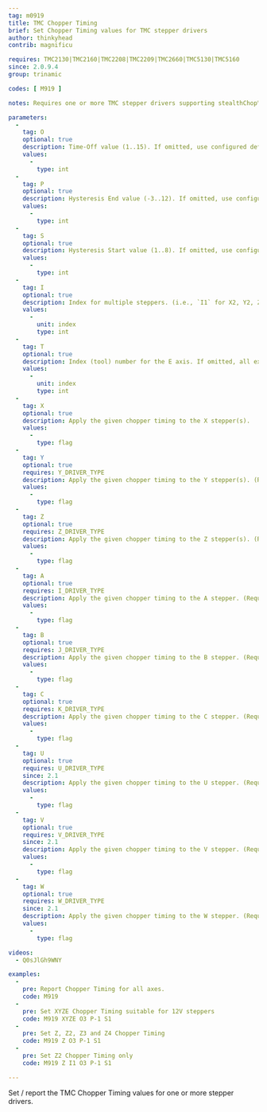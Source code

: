 ```yaml
---
tag: m0919
title: TMC Chopper Timing
brief: Set Chopper Timing values for TMC stepper drivers
author: thinkyhead
contrib: magnificu

requires: TMC2130|TMC2160|TMC2208|TMC2209|TMC2660|TMC5130|TMC5160
since: 2.0.9.4
group: trinamic

codes: [ M919 ]

notes: Requires one or more TMC stepper drivers supporting stealthChop™ mode.

parameters:
  -
    tag: O
    optional: true
    description: Time-Off value (1..15). If omitted, use configured defaults for the axes.
    values:
      -
        type: int
  -
    tag: P
    optional: true
    description: Hysteresis End value (-3..12). If omitted, use configured defaults for the axes.
    values:
      -
        type: int
  -
    tag: S
    optional: true
    description: Hysteresis Start value (1..8). If omitted, use configured defaults for the axes.
    values:
      -
        type: int
  -
    tag: I
    optional: true
    description: Index for multiple steppers. (i.e., `I1` for X2, Y2, Z2; `I2` for Z3; `I3` for Z4). If omitted, all steppers for the selected axes.
    values:
      -
        unit: index
        type: int
  -
    tag: T
    optional: true
    description: Index (tool) number for the E axis. If omitted, all extruders.
    values:
      -
        unit: index
        type: int
  -
    tag: X
    optional: true
    description: Apply the given chopper timing to the X stepper(s).
    values:
      -
        type: flag
  -
    tag: Y
    optional: true
    requires: Y_DRIVER_TYPE
    description: Apply the given chopper timing to the Y stepper(s). (Requires 2 or more axes.)
    values:
      -
        type: flag
  -
    tag: Z
    optional: true
    requires: Z_DRIVER_TYPE
    description: Apply the given chopper timing to the Z stepper(s). (Requires 3 or more axes.)
    values:
      -
        type: flag
  -
    tag: A
    optional: true
    requires: I_DRIVER_TYPE
    description: Apply the given chopper timing to the A stepper. (Requires 4 or more axes.)
    values:
      -
        type: flag
  -
    tag: B
    optional: true
    requires: J_DRIVER_TYPE
    description: Apply the given chopper timing to the B stepper. (Requires 5 or more axes.)
    values:
      -
        type: flag
  -
    tag: C
    optional: true
    requires: K_DRIVER_TYPE
    description: Apply the given chopper timing to the C stepper. (Requires 6 or more axes.)
    values:
      -
        type: flag
  -
    tag: U
    optional: true
    requires: U_DRIVER_TYPE
    since: 2.1
    description: Apply the given chopper timing to the U stepper. (Requires 7 or more axes.)
    values:
      -
        type: flag
  -
    tag: V
    optional: true
    requires: V_DRIVER_TYPE
    since: 2.1
    description: Apply the given chopper timing to the V stepper. (Requires 8 or more axes.)
    values:
      -
        type: flag
  -
    tag: W
    optional: true
    requires: W_DRIVER_TYPE
    since: 2.1
    description: Apply the given chopper timing to the W stepper. (Requires 9 axes.)
    values:
      -
        type: flag

videos:
  - Q0sJlGh9WNY

examples:
  -
    pre: Report Chopper Timing for all axes.
    code: M919
  -
    pre: Set XYZE Chopper Timing suitable for 12V steppers
    code: M919 XYZE O3 P-1 S1
  -
    pre: Set Z, Z2, Z3 and Z4 Chopper Timing
    code: M919 Z O3 P-1 S1
  -
    pre: Set Z2 Chopper Timing only
    code: M919 Z I1 O3 P-1 S1

---
```


Set / report the TMC Chopper Timing values for one or more stepper drivers.
